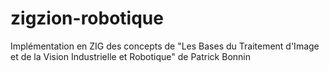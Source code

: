 # zigzion-robotique
Implémentation en ZIG des concepts de "Les Bases du Traitement d'Image et de la Vision Industrielle et Robotique" de Patrick Bonnin
